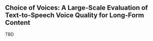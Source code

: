 ## Choice of Voices: A Large-Scale Evaluation of Text-to-Speech Voice Quality for Long-Form Content

TBD
